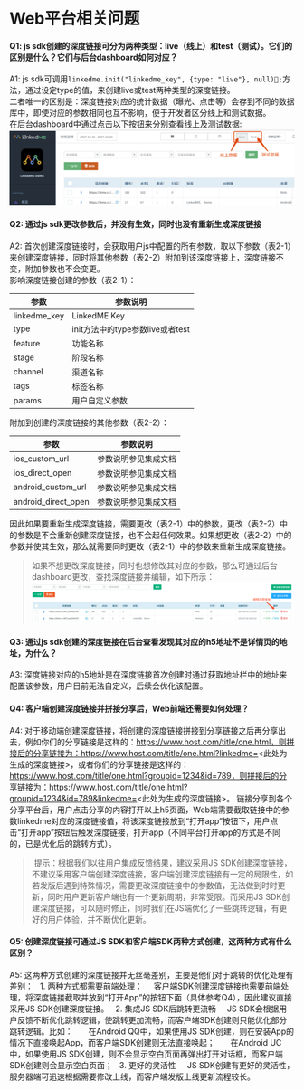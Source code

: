 # Web平台相关问题

#### **Q1: js sdk创建的深度链接可分为两种类型：live（线上）和test（测试）。它们的区别是什么？它们与后台dashboard如何对应？**
A1:  js sdk可调用`linkedme.init("linkedme_key", {type: "live"}, null);`方法，通过设定type的值，来创建live或test两种类型的深度链接。  
二者唯一的区别是：深度链接对应的统计数据（曝光、点击等）会存到不同的数据库中，即使对应的参数相同也互不影响，便于开发者区分线上和测试数据。  
在后台dashboard中通过点击以下按钮来分别查看线上及测试数据:  
![](/assets/live.png)  
#### **Q2: 通过js sdk更改参数后，并没有生效，同时也没有重新生成深度链接**
A2:  首次创建深度链接时，会获取用户js中配置的所有参数，取以下参数（表2-1）来创建深度链接，同时将其他参数（表2-2）附加到该深度链接上，深度链接不变，附加参数也不会变更。  
影响深度链接创建的参数（表2-1）： 
 
|参数|参数说明|
|---|---|
|linkedme_key|LinkedME Key|
|type|init方法中的type参数live或者test|
|feature|功能名称|
|stage|阶段名称|
|channel|渠道名称|
|tags|标签名称|
|params|用户自定义参数|

附加到创建的深度链接的其他参数（表2-2）：

|参数|参数说明|
|---|---|
|ios_custom_url|参数说明参见集成文档|
|ios_direct_open|参数说明参见集成文档|
|android_custom_url|参数说明参见集成文档|
|android_direct_open|参数说明参见集成文档|

因此如果要重新生成深度链接，需要更改（表2-1）中的参数，更改（表2-2）中的参数是不会重新创建深度链接，也不会起任何效果。如果想更改（表2-2）中的参数并使其生效，那么就需要同时更改（表2-1）中的参数来重新生成深度链接。
> 如果不想更改深度链接，同时也想修改其对应的参数，那么可通过后台dashboard更改，查找深度链接并编辑，如下所示：
![](/assets/编辑深度链接.png)

#### **Q3: 通过js sdk创建的深度链接在后台查看发现其对应的h5地址不是详情页的地址，为什么？**
A3:  深度链接对应的h5地址是在深度链接首次创建时通过获取地址栏中的地址来配置该参数，用户目前无法自定义，后续会优化该配置。 

 #### **Q4: 客户端创建深度链接并拼接分享后，Web前端还需要如何处理？**
A4:  对于移动端创建深度链接，将创建的深度链接拼接到分享链接之后再分享出去，例如你们的分享链接是这样的：https://www.host.com/title/one.html，则拼接后的分享链接为：https://www.host.com/title/one.html?linkedme=<此处为生成的深度链接>，或者你们的分享链接是这样的：https://www.host.com/title/one.html?groupid=1234&id=789，则拼接后的分享链接为：https://www.host.com/title/one.html?groupid=1234&id=789&linkedme=<此处为生成的深度链接>。 链接分享到各个分享平台后，用户点击分享的内容打开以上h5页面，Web端需要截取链接中的参数linkedme对应的深度链接值，将该深度链接放到“打开app”按钮下，用户点击“打开app”按钮后触发深度链接，打开app（不同平台打开app的方式是不同的，已是优化后的跳转方式）。
>  提示：根据我们以往用户集成反馈结果，建议采用JS SDK创建深度链接，不建议采用客户端创建深度链接，客户端创建深度链接有一定的局限性，如若发版后遇到特殊情况，需要更改深度链接中的参数值，无法做到时时更新，同时用户更新客户端也有一个更新周期，非常受限。而采用JS SDK创建深度链接，可以随时修正，同时我们在JS端优化了一些跳转逻辑，有更好的用户体验，并不断优化更新。  

#### **Q5: 创建深度链接可通过JS SDK和客户端SDK两种方式创建，这两种方式有什么区别？**
A5:  这两种方式创建的深度链接并无丝毫差别，主要是他们对于跳转的优化处理有差别：
&nbsp;&nbsp;1. 两种方式都需要前端处理：
&nbsp;&nbsp;&nbsp;&nbsp;客户端SDK创建深度链接也需要前端处理，将深度链接截取并放到“打开App”的按钮下面（具体参考Q4），因此建议直接采用JS SDK创建深度链接。
&nbsp;&nbsp;2. 集成JS SDK后跳转更流畅
&nbsp;&nbsp;&nbsp;&nbsp;JS SDK会根据用户反馈不断优化跳转逻辑，使跳转更加流畅，而客户端SDK创建则只能优化部分跳转逻辑。比如：
&nbsp;&nbsp;&nbsp;&nbsp;&nbsp;&nbsp;在Android QQ中，如果使用JS SDK创建，则在安装App的情况下直接唤起App，而客户端SDK创建则无法直接唤起；
&nbsp;&nbsp;&nbsp;&nbsp;&nbsp;&nbsp;在Android UC中，如果使用JS SDK创建，则不会显示空白页面再弹出打开对话框，而客户端SDK创建则会显示空白页面；
&nbsp;&nbsp;3. 更好的灵活性
&nbsp;&nbsp;&nbsp;&nbsp;JS SDK创建有更好的灵活性，服务器端可迅速根据需要修改上线，而客户端发版上线更新流程较长。




